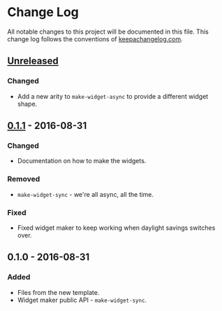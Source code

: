 # Change Log
All notable changes to this project will be documented in this file. This change log follows the conventions of [keepachangelog.com](http://keepachangelog.com/).

## [Unreleased]
### Changed
- Add a new arity to `make-widget-async` to provide a different widget shape.

## [0.1.1] - 2016-08-31
### Changed
- Documentation on how to make the widgets.

### Removed
- `make-widget-sync` - we're all async, all the time.

### Fixed
- Fixed widget maker to keep working when daylight savings switches over.

## 0.1.0 - 2016-08-31
### Added
- Files from the new template.
- Widget maker public API - `make-widget-sync`.

[Unreleased]: https://github.com/your-name/diff-eq/compare/0.1.1...HEAD
[0.1.1]: https://github.com/your-name/diff-eq/compare/0.1.0...0.1.1
